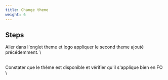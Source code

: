 ```yaml
---
title: Change theme
weight: 6
---
```

## Steps

Aller dans l'onglet theme et logo appliquer le second theme ajouté précédemment.\
\
Constater que le thème est disponible et vérifier qu'il s'applique bien en FO\


